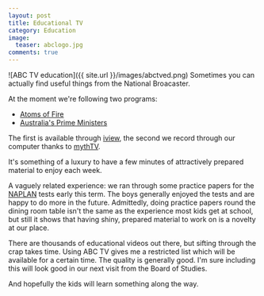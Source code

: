 ```yaml
---
layout: post
title: Educational TV
category: Education
image:
  teaser: abclogo.jpg
comments: true
---
```


![ABC TV education]({{ site.url }}/images/abctved.png)
Sometimes you can actually find useful things from the National Broacaster.

At the moment we're following two programs:

 * [Atoms of Fire](http://www.abc.net.au/tveducation/series/ATOMSOFFIRE.htm)
 * [Australia's Prime Ministers](http://www.abc.net.au/tveducation/series/AUSTRALIASPRIMEMINISTERS.htm)

The first is available through [iview](http://iview.abc.net.au), the second we record through our computer thanks to [mythTV](http://www.mythtv.org).

It's something of a luxury to have a few minutes of attractively prepared material to enjoy each week.

A vaguely related experience: we ran through some practice papers for the [NAPLAN](http://nap.edu.au/naplan/naplan.html) tests early this term.  The boys generally enjoyed the tests and are happy to do more in the future.  Admittedly, doing practice papers round the dining room table isn't the same as the experience most kids get at school, but still it shows that having shiny, prepared material to work on is a novelty at our place.

There are thousands of educational videos out there, but sifting through the crap takes time.  Using ABC TV gives me a restricted list which will be available for a certain time.  The quality is generally good.  I'm sure including this will look good in our next visit from the Board of Studies.

And hopefully the kids will learn something along the way.
